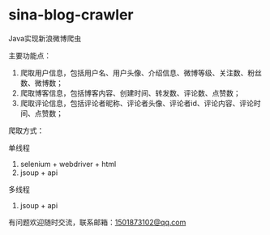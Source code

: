 # sina-blog-crawler
Java实现新浪微博爬虫

主要功能点：
1. 爬取用户信息，包括用户名、用户头像、介绍信息、微博等级、关注数、粉丝数、微博数；
2. 爬取博客信息，包括博客内容、创建时间、转发数、评论数、点赞数；
3. 爬取评论信息，包括评论者昵称、评论者头像、评论者id、评论内容、评论时间、点赞数；

爬取方式：

单线程
1. selenium + webdriver + html
2. jsoup + api

多线程
1. jsoup + api


有问题欢迎随时交流，联系邮箱：1501873102@qq.com
